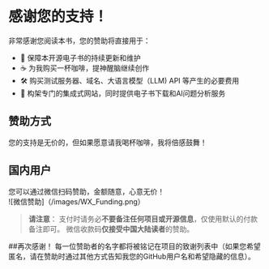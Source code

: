 # 感谢您的支持！

非常感谢您阅读本书，您的赞助将直接用于：

*   🚀 保障本开源电子书的持续更新和维护
*   ☕ 为我购买一杯咖啡，提神醒脑继续创作
*   🛠  购买测试服务器、域名、大语言模型（LLM) API 等产生的必要费用
*   🤖 构架专门的集成式网站，同时提供电子书下载和AI问题分析服务

## 赞助方式

您的支持是无价的，但如果愿意请我喝杯咖啡，我将倍感鼓舞！

## 国内用户
 您可以通过微信扫码赞助，金额随意，心意无价！  
 ![微信赞助]（/images/WX_Funding.png）

> **请注意**：
   支付时请务必**不要备注任何项目或开源信息**，仅使用默认的付款备注即可。
   微信收款码**仅接受中国大陆读者**的赞助。

##再次感谢！
每一位赞助者的名字都将被铭记在项目的致谢列表中（如果您希望匿名，请在赞助时通过其他方式告知我您的GitHub用户名和希望隐藏的信息）。